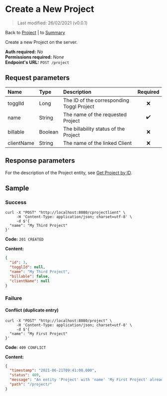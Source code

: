 # Create a New Project

> Last modified: 26/02/2021 (v0.0.1)

Back to [Project](../Project.md) | to [Summary](../../README.md)

Create a new Project on the server.

**Auth required:** _No_  
**Permissions required:** _None_  
**Endpoint's URL:** `POST /project`

## Request parameters

| Name | Type | Description | Required |
|:--|:--|:--|:--:|
| togglId | Long | The ID of the corresponding Toggl Project | ❌ |
| name | String | The name of the requested Project | ✔️ |
| billable | Boolean | The billability status of the Project | ❌ |
| clientName | String | The name of the linked Client | ❌ |

## Response parameters

For the description of the Project entity, see [Get Project by ID](Get-Project-by-ID.md).

## Sample

### Success

```shell
curl -X "POST" "http://localhost:8080/cprojectlient" \
     -H 'Content-Type: application/json; charset=utf-8' \
     -d $'{
  "name": "My Third Project"
}'
```

**Code:** `201 CREATED`

**Content:**

```json
{
  "id": 3,
  "togglId": null,
  "name": "My Third Project",
  "billable": false,
  "clientName": null
}
```

### Failure

#### Conflict (duplicate entry)

```shell
curl -X "POST" "http://localhost:8080/project" \
     -H 'Content-Type: application/json; charset=utf-8' \
     -d $'{
  "name": "My First Project"
}'
```

**Code:** `409 CONFLICT`

**Content:**

```json
{
  "timestamp": "2021-06-21T09:41:00.000",
  "status": 409,
  "message": "An entity 'Project' with 'name' 'My First Project' already exist!",
  "path": "/project/"
}
```